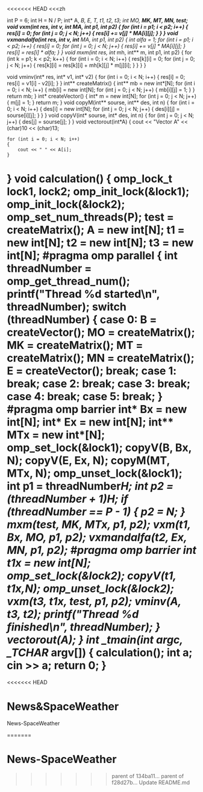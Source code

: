 <<<<<<< HEAD
<<<zh


int P = 6;
int H = N / P;
int* A, *B, *E, *T, *t1, *t2, *t3;
int** MO, **MK, **MT, **MN, **test;
void vxm(int* res, int* v, int** MA, int p1, int p2)
{
	for (int i = p1; i < p2; i++)
	{
		res[i] = 0;
		for (int j = 0; j < N; j++)
		{
			res[i] += v[j] * MA[i][j];
		}
	}
}
void vxmandalfa(int* res, int* v, int** MA, int p1, int p2)
{
	int alfa = 1;
	for (int i = p1; i < p2; i++)
	{
		res[i] = 0;
		for (int j = 0; j < N; j++)
		{
			res[i] += v[j] * MA[i][j];
		}
		res[i] = res[i] * alfa;
	}
}
void mxm(int** res, int** mh, int** m, int p1, int p2)
{
	for (int k = p1; k < p2; k++)
	{
		for (int i = 0; i < N; i++)
		{
			res[k][i] = 0;
			for (int j = 0; j < N; j++)
			{
				res[k][i] = res[k][i] + mh[k][j] * m[j][i];
			}
		}
	}
}

void vminv(int* res, int* v1, int* v2)
{
	for (int i = 0; i < N; i++)
	{
		res[i] = 0;
		res[i] = v1[i] - v2[i];
	}
}
int** createMatrix()
{
	int** mb = new int*[N];
	for (int i = 0; i < N; i++)
	{
		mb[i] = new int[N];
		for (int j = 0; j < N; j++)
		{
			mb[i][j] = 1;
		}
	}
	return mb;
}
int* createVector()
{
	int* m = new int[N];
	for (int j = 0; j < N; j++)
	{
		m[j] = 1;
	}
	return m;
}
void copyM(int** sourse, int** des, int n)
{
	for (int i = 0; i < N; i++)
	{
		des[i] = new int[N];
		for (int j = 0; j < N; j++)
		{
			des[i][j] = sourse[i][j];
		}
	}
}
void copyV(int* sourse, int* des, int n)
{
	for (int j = 0; j < N; j++)
	{
		des[j] = sourse[j];
	}
}
void vectorout(int*A)
{
	cout << "Vector A" << (char)10 << (char)13;
	
	for (int i = 0; i < N; i++)
	{
		cout << " " << A[i];
	}
}
void calculation()
{
	omp_lock_t lock1, lock2;
	omp_init_lock(&lock1);
	omp_init_lock(&lock2);
	omp_set_num_threads(P);
	test = createMatrix();
	A = new int[N];
	t1 = new int[N];
	t2 = new int[N];
	t3 = new int[N];
#pragma omp parallel
	{
		int threadNumber = omp_get_thread_num();
		printf("Thread %d started\n", threadNumber);
		switch (threadNumber)
		{
		case 0: B = createVector();
			MO = createMatrix();
			MK = createMatrix();
			MT = createMatrix();
			MN = createMatrix();
			E = createVector();
			break;
		case 1: break;
		case 2: break;
		case 3: break;
		case 4: break;
		case 5: break;
		}
#pragma omp barrier
		int* Bx = new int[N];
		int* Ex = new int[N];
		int** MTx = new int*[N];		
		omp_set_lock(&lock1);
		copyV(B, Bx, N);
		copyV(E, Ex, N);
		copyM(MT, MTx, N);
		omp_unset_lock(&lock1);
		int p1 = threadNumber*H;
		int p2 = (threadNumber + 1)*H;
		if (threadNumber == P - 1)
		{
			p2 = N;
		}
		mxm(test, MK, MTx, p1, p2);
		vxm(t1, Bx, MO, p1, p2);
		vxmandalfa(t2, Ex, MN, p1, p2);
#pragma omp barrier
		int* t1x = new int[N];
		omp_set_lock(&lock2);
		copyV(t1, t1x,N);
		omp_unset_lock(&lock2);
		vxm(t3, t1x, test, p1, p2);
		vminv(A, t3, t2);
		printf("Thread %d finished\n", threadNumber);
	}
	vectorout(A);
}
int _tmain(int argc, _TCHAR* argv[])
{
	calculation();
	int a;
	cin >> a;
	return 0;
}
=======
<<<<<<< HEAD
# News&SpaceWeather
News-SpaceWeather

=======
# News-SpaceWeather
>>>>>>> parent of 134ba11... 
>>>>>>> parent of f28d27b... Update README.md
